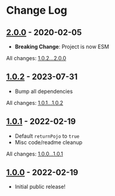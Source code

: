 # Change Log
 
## [2.0.0](https://github.com/kiprobinson/chord-name/releases/tag/v2.0.0) - 2020-02-05
 
- **Breaking Change**: Project is now ESM

All changes: [1.0.2...2.0.0](https://github.com/kiprobinson/chord-name/compare/v1.0.2...v2.0.0)

## [1.0.2](https://github.com/kiprobinson/chord-name/releases/tag/v1.0.2) - 2023-07-31
 
- Bump all dependencies

All changes: [1.0.1...1.0.2](https://github.com/kiprobinson/chord-name/compare/v1.0.1...v1.0.2)

## [1.0.1](https://github.com/kiprobinson/chord-name/releases/tag/v1.0.1) - 2022-02-19
 
- Default `returnPojo` to `true`
- Misc code/readme cleanup

All changes: [1.0.0...1.0.1](https://github.com/kiprobinson/chord-name/compare/v1.0.0...v1.0.1)

## [1.0.0](https://github.com/kiprobinson/chord-name/releases/tag/v1.0.0) - 2022-02-19
 
- Initial public release!